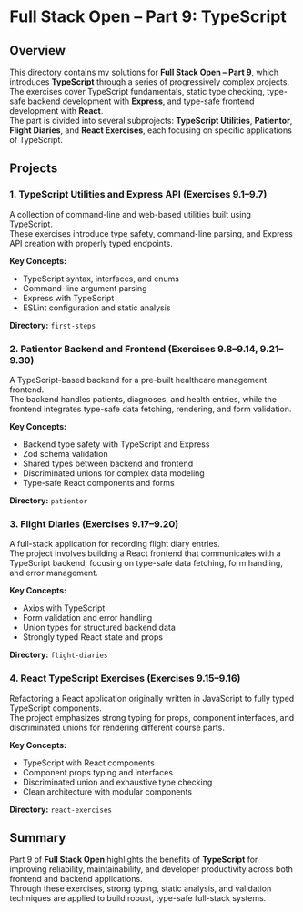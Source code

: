 # Full Stack Open – Part 9: TypeScript  

## Overview

This directory contains my solutions for **Full Stack Open – Part 9**, which introduces **TypeScript** through a series of progressively complex projects.  
The exercises cover TypeScript fundamentals, static type checking, type-safe backend development with **Express**, and type-safe frontend development with **React**.  
The part is divided into several subprojects: **TypeScript Utilities**, **Patientor**, **Flight Diaries**, and **React Exercises**, each focusing on specific applications of TypeScript.  

## Projects  

### 1. TypeScript Utilities and Express API (Exercises 9.1–9.7)  

A collection of command-line and web-based utilities built using TypeScript.  
These exercises introduce type safety, command-line parsing, and Express API creation with properly typed endpoints.  

**Key Concepts:**  

- TypeScript syntax, interfaces, and enums  
- Command-line argument parsing  
- Express with TypeScript  
- ESLint configuration and static analysis  

**Directory:** `first-steps`  

### 2. Patientor Backend and Frontend (Exercises 9.8–9.14, 9.21–9.30)  

A TypeScript-based backend for a pre-built healthcare management frontend.  
The backend handles patients, diagnoses, and health entries, while the frontend integrates type-safe data fetching, rendering, and form validation.  

**Key Concepts:**  

- Backend type safety with TypeScript and Express  
- Zod schema validation  
- Shared types between backend and frontend  
- Discriminated unions for complex data modeling  
- Type-safe React components and forms  

**Directory:** `patientor`  

### 3. Flight Diaries (Exercises 9.17–9.20)  

A full-stack application for recording flight diary entries.  
The project involves building a React frontend that communicates with a TypeScript backend, focusing on type-safe data fetching, form handling, and error management.  

**Key Concepts:**  

- Axios with TypeScript  
- Form validation and error handling  
- Union types for structured backend data  
- Strongly typed React state and props  

**Directory:** `flight-diaries`  

### 4. React TypeScript Exercises (Exercises 9.15–9.16)  

Refactoring a React application originally written in JavaScript to fully typed TypeScript components.  
The project emphasizes strong typing for props, component interfaces, and discriminated unions for rendering different course parts.  

**Key Concepts:**  

- TypeScript with React components  
- Component props typing and interfaces  
- Discriminated union and exhaustive type checking  
- Clean architecture with modular components  

**Directory:** `react-exercises`  

## Summary  

Part 9 of **Full Stack Open** highlights the benefits of **TypeScript** for improving reliability, maintainability, and developer productivity across both frontend and backend applications.  
Through these exercises, strong typing, static analysis, and validation techniques are applied to build robust, type-safe full-stack systems.
